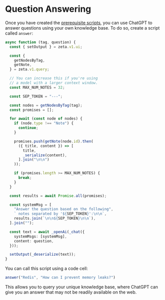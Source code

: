 # Question Answering

Once you have created the [prerequisite scripts](/recipes/open-ai/prerequisites), you can use ChatGPT to answer questions using your own knowledge base. To do so, create a script called `answer`:

```TypeScript
async function (tag, question) {
  const { setOutput } = zeta.v1.ui;

  const {
    getNodesByTag,
    getNote,
  } = zeta.v1.query;

  // You can increase this if you're using
  // a model with a larger context window.
  const MAX_NUM_NOTES = 32;

  const SEP_TOKEN = "---";

  const nodes = getNodesByTag(tag);
  const promises = [];

  for await (const node of nodes) {
    if (node.type !== "Note") {
      continue;
    }

    promises.push(getNote(node.id).then(
      ({ title, content }) => [
        title,
        _serialize(content),
      ].join("\n\n")
    ));

    if (promises.length >= MAX_NUM_NOTES) {
      break;
    }
  }

  const results = await Promise.all(promises);

  const systemMsg = [
    "Answer the question based on the following",
    ` notes separated by '${SEP_TOKEN}':\n\n`,
    results.join(`\n\n${SEP_TOKEN}\n\n`),
  ].join("");

  const text = await _openAi(_chat({
    systemMsgs: [systemMsg],
    content: question,
  }));

  setOutput(_deserialize(text));
}
```

You can call this script using a code cell:

```TypeScript
answer("Redis", "How can I prevent memory leaks?")
```

This allows you to query your unique knowledge base, where ChatGPT can give you an answer that may not be readily available on the web.
